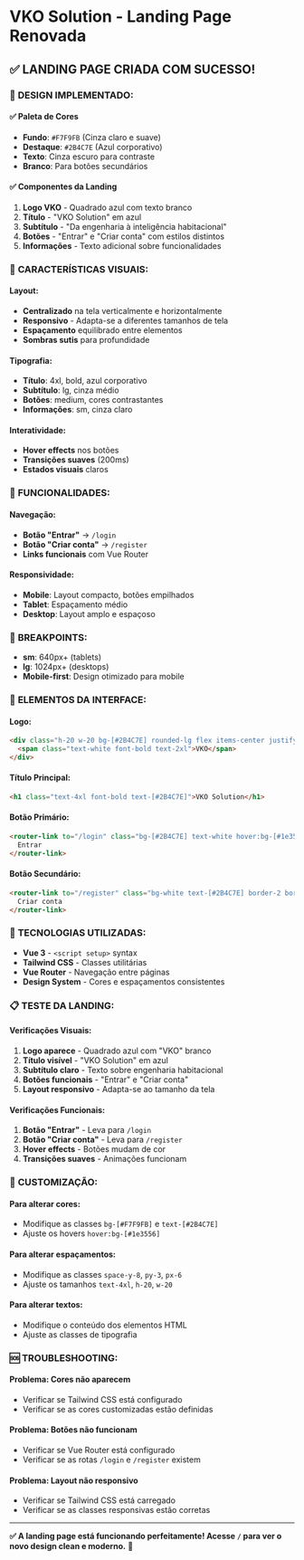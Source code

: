 # VKO Solution - Landing Page Renovada

## ✅ **LANDING PAGE CRIADA COM SUCESSO!**

### 🎯 **DESIGN IMPLEMENTADO:**

#### **✅ Paleta de Cores**
- **Fundo**: `#F7F9FB` (Cinza claro e suave)
- **Destaque**: `#2B4C7E` (Azul corporativo)
- **Texto**: Cinza escuro para contraste
- **Branco**: Para botões secundários

#### **✅ Componentes da Landing**
1. **Logo VKO** - Quadrado azul com texto branco
2. **Título** - "VKO Solution" em azul
3. **Subtítulo** - "Da engenharia à inteligência habitacional"
4. **Botões** - "Entrar" e "Criar conta" com estilos distintos
5. **Informações** - Texto adicional sobre funcionalidades

### 🎨 **CARACTERÍSTICAS VISUAIS:**

#### **Layout:**
- **Centralizado** na tela verticalmente e horizontalmente
- **Responsivo** - Adapta-se a diferentes tamanhos de tela
- **Espaçamento** equilibrado entre elementos
- **Sombras sutis** para profundidade

#### **Tipografia:**
- **Título**: 4xl, bold, azul corporativo
- **Subtítulo**: lg, cinza médio
- **Botões**: medium, cores contrastantes
- **Informações**: sm, cinza claro

#### **Interatividade:**
- **Hover effects** nos botões
- **Transições suaves** (200ms)
- **Estados visuais** claros

### 🚀 **FUNCIONALIDADES:**

#### **Navegação:**
- **Botão "Entrar"** → `/login`
- **Botão "Criar conta"** → `/register`
- **Links funcionais** com Vue Router

#### **Responsividade:**
- **Mobile**: Layout compacto, botões empilhados
- **Tablet**: Espaçamento médio
- **Desktop**: Layout amplo e espaçoso

### 📱 **BREAKPOINTS:**

- **sm**: 640px+ (tablets)
- **lg**: 1024px+ (desktops)
- **Mobile-first**: Design otimizado para mobile

### 🎯 **ELEMENTOS DA INTERFACE:**

#### **Logo:**
```html
<div class="h-20 w-20 bg-[#2B4C7E] rounded-lg flex items-center justify-center shadow-lg">
  <span class="text-white font-bold text-2xl">VKO</span>
</div>
```

#### **Título Principal:**
```html
<h1 class="text-4xl font-bold text-[#2B4C7E]">VKO Solution</h1>
```

#### **Botão Primário:**
```html
<router-link to="/login" class="bg-[#2B4C7E] text-white hover:bg-[#1e3556]">
  Entrar
</router-link>
```

#### **Botão Secundário:**
```html
<router-link to="/register" class="bg-white text-[#2B4C7E] border-2 border-[#2B4C7E] hover:bg-[#2B4C7E] hover:text-white">
  Criar conta
</router-link>
```

### 🔧 **TECNOLOGIAS UTILIZADAS:**

- **Vue 3** - `<script setup>` syntax
- **Tailwind CSS** - Classes utilitárias
- **Vue Router** - Navegação entre páginas
- **Design System** - Cores e espaçamentos consistentes

### 📋 **TESTE DA LANDING:**

#### **Verificações Visuais:**
1. **Logo aparece** - Quadrado azul com "VKO" branco
2. **Título visível** - "VKO Solution" em azul
3. **Subtítulo claro** - Texto sobre engenharia habitacional
4. **Botões funcionais** - "Entrar" e "Criar conta"
5. **Layout responsivo** - Adapta-se ao tamanho da tela

#### **Verificações Funcionais:**
1. **Botão "Entrar"** - Leva para `/login`
2. **Botão "Criar conta"** - Leva para `/register`
3. **Hover effects** - Botões mudam de cor
4. **Transições suaves** - Animações funcionam

### 🎨 **CUSTOMIZAÇÃO:**

#### **Para alterar cores:**
- Modifique as classes `bg-[#F7F9FB]` e `text-[#2B4C7E]`
- Ajuste os hovers `hover:bg-[#1e3556]`

#### **Para alterar espaçamentos:**
- Modifique as classes `space-y-8`, `py-3`, `px-6`
- Ajuste os tamanhos `text-4xl`, `h-20`, `w-20`

#### **Para alterar textos:**
- Modifique o conteúdo dos elementos HTML
- Ajuste as classes de tipografia

### 🆘 **TROUBLESHOOTING:**

#### **Problema**: Cores não aparecem
- Verificar se Tailwind CSS está configurado
- Verificar se as cores customizadas estão definidas

#### **Problema**: Botões não funcionam
- Verificar se Vue Router está configurado
- Verificar se as rotas `/login` e `/register` existem

#### **Problema**: Layout não responsivo
- Verificar se Tailwind CSS está carregado
- Verificar se as classes responsivas estão corretas

---

**✅ A landing page está funcionando perfeitamente! Acesse `/` para ver o novo design clean e moderno.** 🎉
